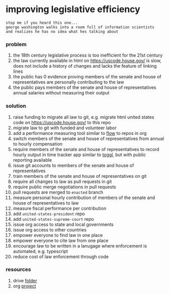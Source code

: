 # improving legislative efficiency

```
stop me if you heard this one...
george washington walks into a room full of information scientists
and realizes he has no idea what hes talking about
```

### problem

1. the 18th century legislative process is too inefficient for the 21st century
1. the law currently available in html on https://uscode.house.gov/ is slow, does not include a history of changes and lacks the feature of linking lines
1. the public has 0 evidence proving members of the senate and house of representatives are personally contributing to the law
1. the public pays members of the senate and house of representatives annual salaries without measuring their output

### solution

1. raise funding to migrate all law to git, e.g. migrate html united states code on https://uscode.house.gov/ to this repo
1. migrate law to git with funded and volunteer labor
1. add a performance measuring tool similar to [flow](https://www.pluralsight.com/product/flow) to repos in org
1. switch members of the senate and house of representatives from annual to hourly compensation
1. require members of the senate and house of representatives to record hourly output in time tracker app similar to [toggl](https://toggl.com/), but with public reporting available
1. issue git accounts to members of the senate and house of representatives
1. train members of the senate and house of representatives on git
1. require all changes to law as pull requests in git
1. require public merge negotiations in pull requests
1. pull requests are merged to `enacted` branch
1. measure personal hourly contribution of members of the senate and house of representatives to law
1. measure fiscal performance per contribution
1. add `united-states-president` repo
1. add `united-states-supreme-court` repo
1. issue org access to state and local governments
1. issue org access to other countries
1. empower everyone to find law in one place
1. empower everyone to cite law from one place
1. encourage law to be written in a lanugage where enforcement is automated, e.g. typescript
1. reduce cost of law enforcement through code

### resources
1. drive [folder](https://drive.google.com/drive/folders/13BK7GY93sUZcma62SQe3_EHjVKZ7Uepf?usp=sharing)
1. org [project](https://github.com/orgs/legal-index/projects)